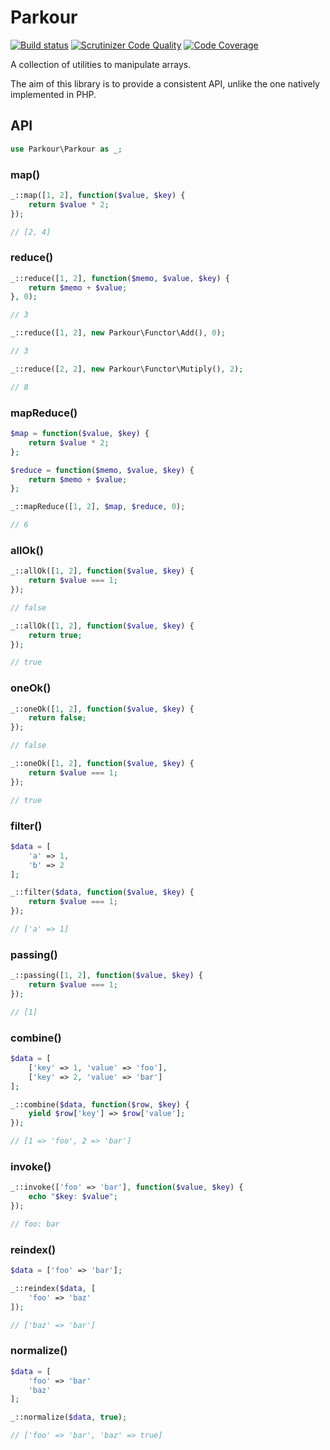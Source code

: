 Parkour
=======

[![Build status](https://travis-ci.org/felixgirault/parkour.svg?branch=master)](http://travis-ci.org/felixgirault/parkour)
[![Scrutinizer Code Quality](https://scrutinizer-ci.com/g/felixgirault/parkour/badges/quality-score.png?b=master)](https://scrutinizer-ci.com/g/felixgirault/parkour/?branch=master)
[![Code Coverage](https://scrutinizer-ci.com/g/felixgirault/parkour/badges/coverage.png?b=master)](https://scrutinizer-ci.com/g/felixgirault/parkour/?branch=master)

A collection of utilities to manipulate arrays.

The aim of this library is to provide a consistent API, unlike the one natively implemented in PHP.

API
---

```php
use Parkour\Parkour as _;
```

### map()

```php
_::map([1, 2], function($value, $key) {
	return $value * 2;
});

// [2, 4]
```

### reduce()

```php
_::reduce([1, 2], function($memo, $value, $key) {
	return $memo + $value;
}, 0);

// 3

_::reduce([1, 2], new Parkour\Functor\Add(), 0);

// 3

_::reduce([2, 2], new Parkour\Functor\Mutiply(), 2);

// 8
```

### mapReduce()

```php
$map = function($value, $key) {
	return $value * 2;
};

$reduce = function($memo, $value, $key) {
	return $memo + $value;
};

_::mapReduce([1, 2], $map, $reduce, 0);

// 6
```

### allOk()

```php
_::allOk([1, 2], function($value, $key) {
	return $value === 1;
});

// false

_::allOk([1, 2], function($value, $key) {
	return true;
});

// true
```

### oneOk()

```php
_::oneOk([1, 2], function($value, $key) {
	return false;
});

// false

_::oneOk([1, 2], function($value, $key) {
	return $value === 1;
});

// true
```

### filter()

```php
$data = [
	'a' => 1,
	'b' => 2
];

_::filter($data, function($value, $key) {
	return $value === 1;
});

// ['a' => 1]
```

### passing()

```php
_::passing([1, 2], function($value, $key) {
	return $value === 1;
});

// [1]
```

### combine()

```php
$data = [
	['key' => 1, 'value' => 'foo'],
	['key' => 2, 'value' => 'bar']
];

_::combine($data, function($row, $key) {
	yield $row['key'] => $row['value'];
});

// [1 => 'foo', 2 => 'bar']
```

### invoke()

```php
_::invoke(['foo' => 'bar'], function($value, $key) {
	echo "$key: $value";
});

// foo: bar
```

### reindex()

```php
$data = ['foo' => 'bar'];

_::reindex($data, [
	'foo' => 'baz'
]);

// ['baz' => 'bar']
```

### normalize()

```php
$data = [
	'foo' => 'bar'
	'baz'
];

_::normalize($data, true);

// ['foo' => 'bar', 'baz' => true]
```
